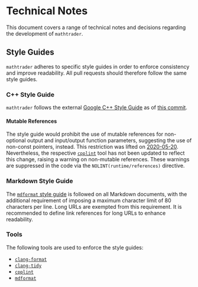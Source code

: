 # Technical Notes

This document covers a range of technical notes and decisions regarding the
development of `mathtrader`.

## Style Guides

`mathtrader` adheres to specific style guides in order to enforce consistency
and improve readability. All pull requests should therefore follow the same
style guides.

### C++ Style Guide

`mathtrader` follows the external [Google C++ Style Guide][cppstyle ref] as of
[this commit][head ref].

#### Mutable References

The style guide would prohibit the use of mutable references for non-optional
output and input/output function parameters, suggesting the use of non-const
pointers, instead. This restriction was lifted on [2020-05-20][mutable ref].
Nevertheless, the respective [`cpplint`][cpplint ref] tool has not been updated
to reflect this change, raising a warning on non-mutable references. These
warnings are suppressed in the code via the `NOLINT(runtime/references)`
directive.

### Markdown Style Guide

The [`mdformat` style guide][mdstyle ref] is followed on all Markdown documents,
with the additional requirement of imposing a maximum character limit of 80
characters per line. Long URLs are exempted from this requirement. It is
recommended to define link references for long URLs to enhance readability.

### Tools

The following tools are used to enforce the style guides:

- [`clang-format`][clangformat ref]
- [`clang-tidy`][clangtidy ref]
- [`cpplint`][cpplint ref]
- [`mdformat`][mdformat ref]

[clangformat ref]: https://clang.llvm.org/docs/ClangFormat.html
[clangtidy ref]: https://clang.llvm.org/extra/clang-tidy/
[cpplint ref]: https://pypi.org/project/cpplint/
[cppstyle ref]: https://google.github.io/styleguide/cppguide.html
[head ref]: https://github.com/google/styleguide/commit/b1956b20a2f218a5ea4dcd8a14227e027deb93bd
[mdformat ref]: https://pypi.org/project/mdformat/
[mdstyle ref]: https://mdformat.readthedocs.io/en/stable/users/style.html
[mutable ref]: https://github.com/google/styleguide/commit/7a7a2f510efe7d7fc5ea8fbed549ddb31fac8f3e
